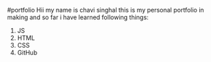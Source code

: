 #portfolio
Hii my name is chavi singhal this is my personal portfolio in making and so far i have learned following things:
1. JS
1. HTML
1. CSS
1. GitHub
